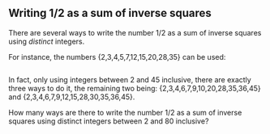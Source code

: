 ## Writing 1/2 as a sum of inverse squares

There are several ways to write the number 1/2 as a sum of inverse squares using <i>distinct</i> integers.

For instance, the numbers {2,3,4,5,7,12,15,20,28,35} can be used:

<img src="project/images/p152_sum.gif" border="0" alt="">

In fact, only using integers between 2 and 45 inclusive, there are exactly three ways to do it, the remaining two being: {2,3,4,6,7,9,10,20,28,35,36,45} and {2,3,4,6,7,9,12,15,28,30,35,36,45}.

How many ways are there to write the number 1/2 as a sum of inverse squares using distinct integers between 2 and 80 inclusive?
